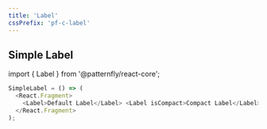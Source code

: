 ```yaml
---
title: 'Label'
cssPrefix: 'pf-c-label'
---
```


## Simple Label

import { Label } from '@patternfly/react-core';

```js
SimpleLabel = () => (
  <React.Fragment>
    <Label>Default Label</Label> <Label isCompact>Compact Label</Label>
  </React.Fragment>
);
```
